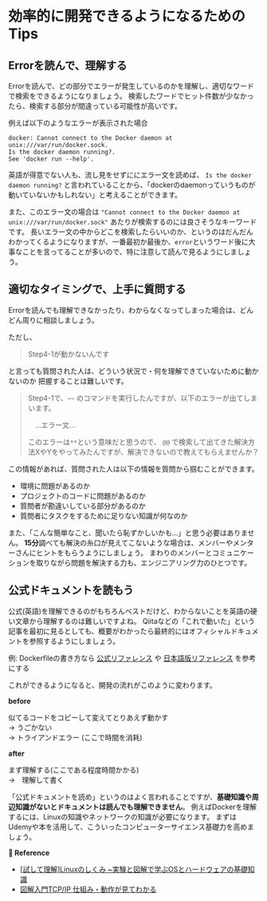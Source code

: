 # 効率的に開発できるようになるためのTips

## Errorを読んで、理解する
Errorを読んで、どの部分でエラーが発生しているのかを理解し、適切なワードで検索をできるようになりましょう。
検索したワードでヒット件数が少なかったら、検索する部分が間違っている可能性が高いです。

例えば以下のようなエラーが表示された場合
```
docker: Cannot connect to the Docker daemon at unix:///var/run/docker.sock. 
Is the docker daemon running?.
See 'docker run --help'.
```
英語が得意でない人も、流し見をせずににエラー文を読めば、
`Is the docker daemon running?` と言われていることから、「dockerのdaemonっていうものが動いていないかもしれない」と考えることができます。

また、このエラー文の場合は
`"Cannot connect to the Docker daemon at unix:///var/run/docker.sock"` あたりが検索するのには良さそうなキーワードです。
長いエラー文の中からどこを検索したらいいのか、というのはだんだんわかってくるようになりますが、一番最初か最後か、`error`というワード後に大事なことを言ってることが多いので、特に注意して読んで見るようにしましょう。

## 適切なタイミングで、上手に質問する
Errorを読んでも理解できなかったり、わからなくなってしまった場合は、どんどん周りに相談しましょう。

ただし、

> Step4-1が動かないんです

と言っても質問された人は、どういう状況で・何を理解できていないために動かないのか 把握することは難しいです。

> Step4-1で、`~~` のコマンドを実行したんですが、以下のエラーが出てしまいます。  
>   
>　...エラー文...   
>   
> このエラーは`**`という意味だと思うので、
> `@@` で検索して出てきた解決方法XやYをやってみたんですが、解決できないので教えてもらえませんか？

この情報があれば、質問された人は以下の情報を質問から掴むことができます。
* 環境に問題があるのか
* プロジェクトのコードに問題があるのか
* 質問者が勘違いしている部分があるのか
* 質問者にタスクをするために足りない知識が何なのか


また、「こんな簡単なこと、聞いたら恥ずかしいかも...」と思う必要はありません。
**15分**調べても解決の糸口が見えてこないような場合は、メンバーやメンターさんにヒントをもらうようにしましょう。
まわりのメンバーとコミュニケーションを取りながら問題を解決する力も、エンジニアリング力のひとつです。



## 公式ドキュメントを読もう
公式(英語)を理解できるのがもちろんベストだけど、わからないことを英語の硬い文章から理解するのは難しいですよね。
Qiitaなどの「これで動いた」という記事を最初に見るとしても、概要がわかったら最終的にはオフィシャルドキュメントを参照するようにしましょう。

例: Dockerfileの書き方なら [公式リファレンス](https://docs.docker.com/engine/reference/builder/) や [日本語版リファレンス](https://docs.docker.jp/engine/reference/builder.html) を参考にする

これができるようになると、開発の流れがこのように変わります。

**before**

似てるコードをコピーして変えてとりあえず動かす   
  → うごかない   
  → トライアンドエラー (ここで時間を消耗)

**after**

まず理解する(ここである程度時間かかる)  
→　理解して書く

「公式ドキュメントを読め」というのはよく言われることですが、**基礎知識や周辺知識がないとドキュメントは読んでも理解できません**。
例えばDockerを理解するには、Linuxの知識やネットワークの知識が必要になります。
まずはUdemyや本を活用して、こういったコンピューターサイエンス基礎力を高めましょう。

**:book: Reference**

* [[試して理解]Linuxのしくみ ~実験と図解で学ぶOSとハードウェアの基礎知識](https://gihyo.jp/book/2018/978-4-7741-9607-7)
* [図解入門TCP/IP 仕組み・動作が見てわかる](https://www.sbcr.jp/product/4815604974/)